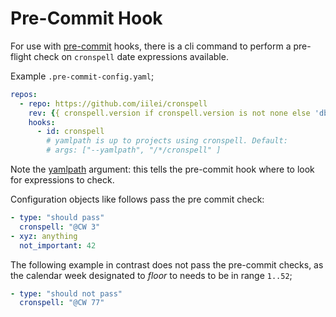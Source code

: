 # Pre-Commit Hook

For use with [pre-commit](https://pre-commit.com/) hooks, there is a cli command to
perform a pre-flight check on `cronspell` date expressions available.

Example `.pre-commit-config.yaml`;

```yaml
repos:
  - repo: https://github.com/iilei/cronspell
    rev: {{ cronspell.version if cronspell.version is not none else 'dbdc3fb' }}
    hooks:
      - id: cronspell
        # yamlpath is up to projects using cronspell. Default:
        # args: ["--yamlpath", "/*/cronspell" ]

```

Note the [yamlpath](https://github.com/wwkimball/yamlpath?tab=readme-ov-file#supported-yaml-path-segments) argument: this tells the pre-commit hook where to
look for expressions to check.

Configuration objects like follows pass the pre commit check:

```yaml
- type: "should pass"
  cronspell: "@CW 3"
- xyz: anything
  not_important: 42

```

The following example in contrast does not pass the pre-commit checks, as the calendar
week designated to *floor* to needs to be in range `1..52`;

```yaml
- type: "should not pass"
  cronspell: "@CW 77"
```
